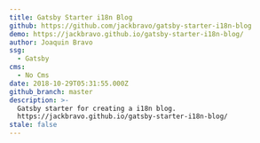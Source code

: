 ```yaml
---
title: Gatsby Starter i18n Blog
github: https://github.com/jackbravo/gatsby-starter-i18n-blog
demo: https://jackbravo.github.io/gatsby-starter-i18n-blog/
author: Joaquin Bravo
ssg:
  - Gatsby
cms:
  - No Cms
date: 2018-10-29T05:31:55.000Z
github_branch: master
description: >-
  Gatsby starter for creating a i18n blog.
  https://jackbravo.github.io/gatsby-starter-i18n-blog/
stale: false
---
```

